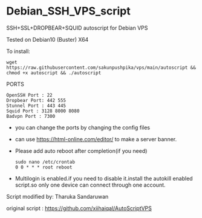 # Debian_SSH_VPS_script


SSH+SSL+DROPBEAR+SQUID autoscript for Debian VPS 

Tested on Debian10 (Buster)  X64 

To install:

    wget https://raw.githubusercontent.com/sakunpushpika/vps/main/autoscript && chmod +x autoscript && ./autoscript

  PORTS

    OpenSSH Port : 22
    Dropbear Port: 442 555
    Stunnel Port : 443 445
    Squid Port : 3128 8000 8080
    Badvpn Port : 7300

  * you can change the ports by changing the config files                        
  * can use https://html-online.com/editor/ to make a server banner.         
  * Please add auto reboot after completion(if you need)
  
        
        sudo nano /etc/crontab
        0 0 * * * root reboot 
        
  * Multilogin is enabled.if you need to disable it.install the autokill enabled script.so only one device can connect through one account.
  
  Script modified by: Tharuka Sandaruwan
 
  original script : https://github.com/xiihaiqal/AutoScriptVPS

